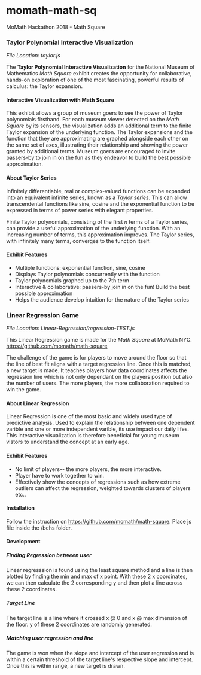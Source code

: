 # momath-math-sq
MoMath Hackathon 2018 - Math Square

### Taylor Polynomial Interactive Visualization

*File Location: taylor.js*

The **Taylor Polynomial Interactive Visualization** for the National Museum of Mathematics *Math Square* exhibit creates the opportunity for collaborative, hands-on exploration of one of the most fascinating, powerful results of calculus: the Taylor expansion.

#### Interactive Visualization with Math Square

This exhibit allows a group of museum goers to see the power of Taylor polynomials firsthand. For each museum viewer detected on the *Math Square* by its sensors, the visualization adds an additional term to the finite Taylor expansion of the underlying function. The Taylor expansions and the function that they are approximating are graphed alongside each other on the same set of axes, illustrating their relationship and showing the power granted by additional terms. Museum goers are encouraged to invite passers-by to join in on the fun as they endeavor to build the best possible approximation.

#### About Taylor Series

Infinitely differentiable, real or complex-valued functions can be expanded into an equivalent infinite series, known as a *Taylor series*. This can allow transcendental functions like sine, cosine and the exponential function to be expressed in terms of power series with elegant properties.

Finite Taylor polynomials, consisting of the first *n* terms of a Taylor series, can provide a useful approximation of the underlying function. With an increasing number of terms, this approximation improves. The Taylor series, with infinitely many terms, converges to the function itself.

#### Exhibit Features

* Multiple functions: exponential function, sine, cosine
* Displays Taylor polynomials concurrently with the function
* Taylor polynomials graphed up to the 7th term
* Interactive & collaborative: passers-by join in on the fun! Build the best possible approximation
* Helps the audience develop intuition for the nature of the Taylor series

### Linear Regression Game

*File Location: Linear-Regression/regression-TEST.js*

This Linear Regression game is made for the _Math Square_ at MoMath NYC. 
https://github.com/momath/math-square

The challenge of the game is for players to move around the floor so that the line of best fit aligns with a target regression line. 
Once this is matched, a new target is made.
It teaches players how data coordinates affects the regression line which is not only dependant on the players position but also the number of users. The more players, the more collaboration required to win the game. 

#### About Linear Regression

Linear Regression is one of the most basic and widely used type of predictive analysis. Used to explain the relationship between one dependent varible and one or more independent varible, its use impact our daily lifes. 
This interactive visualization is therefore beneficial for young museum vistors to understand the concept at an early age. 

#### Exhibit Features

* No limit of players-- the more players, the more interactive.
* Player have to work together to win.
* Effectively show the concepts of regressions such as how extreme outliers can affect the regression, weighted towards clusters of players etc..

#### Installation

Follow the instruction on https://github.com/momath/math-square. 
Place js file inside the /behs folder. 

#### Development

##### Finding Regression between user
Linear regresssion is found using the least square method and a line is then plotted by finding the min and max of x point. With these 2 x coordinates, we can then calculate the 2 corresponding y and then plot a line across these 2 coordinates. 

##### Target Line
The target line is a line where it crossed x @ 0 and x @ max dimension of the floor. y of these 2 coordinates are randomly generated.

##### Matching user regression and line
The game is won when the slope and intercept of the user regression and is within a certain threshold of the target line's respective slope and intercept. Once this is within range, a new target is drawn. 


